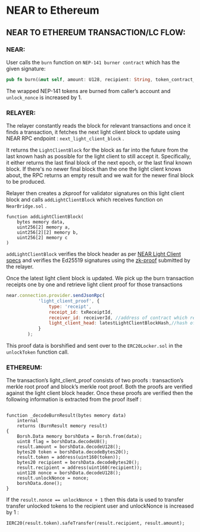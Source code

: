 # NEAR to Ethereum

## NEAR TO ETHEREUM TRANSACTION/LC FLOW:

### NEAR:

User calls the `burn` function on `NEP-141 burner contract` which has the given signature:

```rust
pub fn burn(&mut self, amount: U128, recipient: String, token_contract_eth: String)
```

The wrapped NEP-141 tokens are burned from caller’s account and `unlock_nonce` is increased by 1.

### RELAYER:

The relayer constantly reads the block for relevant transactions and once it finds a transaction, it fetches the next light client block to update using NEAR RPC endpoint : `next_light_client_block` .

It returns the `LightClientBlock` for the block as far into the future from the last known hash as possible for the light client to still accept it. Specifically, it either returns the last final block of the next epoch, or the last final known block. If there's no newer final block than the one the light client knows about, the RPC returns an empty result and we wait for the newer final block to be produced.

Relayer then creates a zkproof for validator signatures on this light client block and calls `addLightClientBlock` which receives function on `NearBridge.sol` .

```solidity
function addLightClientBlock(
    bytes memory data,
    uint256[2] memory a,
    uint256[2][2] memory b,
    uint256[2] memory c
)
```

`addLightClientBlock` verifies the block header as per [NEAR Light Client specs](https://nomicon.io/ChainSpec/LightClient) and verifies the Ed25519 signatures using the [zk-proof](https://github.com/Electron-Labs/ed25519-circom) submitted by the relayer.

Once the latest light client block is updated. We pick up the burn transaction receipts one by one and retrieve light client proof for those transactions

```jsx
near.connection.provider.sendJsonRpc(
            'light_client_proof', {
                type: 'receipt',
                receipt_id: txReceiptId,
                receiver_id: receiverId, //address of contract which received the txn
                light_client_head: latestLightClientBlockHash,//hash of the latest updated lc block
            }
        );
```

This proof data is borshified and sent over to the `ERC20Locker.sol` in the `unlockToken` function call.

### ETHEREUM:

The transaction’s light\_client\_proof consists of two proofs : transaction’s merkle root proof and block’s merkle root proof. Both the proofs are verified against the light client block header. Once these proofs are verified then the following information is extracted from the proof itself :

```solidity

function _decodeBurnResult(bytes memory data)
    internal
    returns (BurnResult memory result)
{
    Borsh.Data memory borshData = Borsh.from(data);
    uint8 flag = borshData.decodeU8();
    result.amount = borshData.decodeU128();
    bytes20 token = borshData.decodeBytes20();
    result.token = address(uint160(token));
    bytes20 recipient = borshData.decodeBytes20();
    result.recipient = address(uint160(recipient));
    uint128 nonce = borshData.decodeU128();
    result.unlockNonce = nonce;
    borshData.done();
}
```

If the `result.nonce == unlockNonce + 1` then this data is used to transfer transfer unlocked tokens to the recipient user and unlockNonce is increased by 1 :

```solidity
IERC20(result.token).safeTransfer(result.recipient, result.amount);
```
